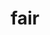 ---
category: 4-letters
denotation: null
name: fair
reference_link: https://www.etymonline.com/word/fair
root_language: null
root_name: null
title: fair
type: free
word_sums:
- respelling: fair
  sum: 'Fair + '
---